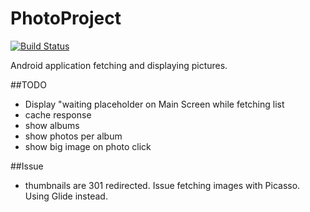 # PhotoProject
[![Build Status](https://travis-ci.org/TurhanOz/PhotoProject.svg?branch=master)](https://travis-ci.org/TurhanOz/PhotoProject)

Android application fetching and displaying pictures.

##TODO
- Display "waiting placeholder on Main Screen while fetching list
- cache response
- show albums
- show photos per album
- show big image on photo click

##Issue
- thumbnails are 301 redirected. Issue fetching images with Picasso. Using Glide instead.
